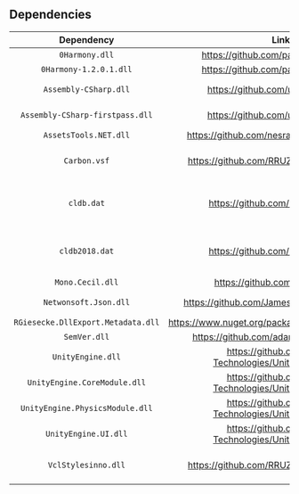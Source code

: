 ## Dependencies

| Dependency | Link | Redistributed |
|:-:|:-:|:-:|
| `0Harmony.dll` | https://github.com/pardeike/Harmony | &#9745; |
| `0Harmony-1.2.0.1.dll` | https://github.com/pardeike/Harmony | &#9745; |
| `Assembly-CSharp.dll` | https://github.com/unknownworlds | &#9744; <br>Game file |
| `Assembly-CSharp-firstpass.dll` | https://github.com/unknownworlds | &#9744; <br>Game file |
| `AssetsTools.NET.dll` | https://github.com/nesrak1/AssetsTools.NET | &#9745; |
| `Carbon.vsf` | https://github.com/RRUZ/vcl-styles-plugins | &#9744; <br>Bundled with the installer |
| `cldb.dat` | https://github.com/DerPopo/UABE | &#9745; <br>Only for Subnautica installs |
| `cldb2018.dat` | https://github.com/DerPopo/UABE | &#9745; <br>Only for Below Zero installs |
| `Mono.Cecil.dll` | https://github.com/jbevain/cecil | &#9745; |
| `Netwonsoft.Json.dll` | https://github.com/JamesNK/Newtonsoft.Json | &#9744; <br>Game file |
| `RGiesecke.DllExport.Metadata.dll` | https://www.nuget.org/packages/UnmanagedExports | &#9744; |
| `SemVer.dll` | https://github.com/adamreeve/semver.net | &#9745; |
| `UnityEngine.dll` | https://github.com/Unity-Technologies/UnityCsReference | &#9744; <br>Game file |
| `UnityEngine.CoreModule.dll` | https://github.com/Unity-Technologies/UnityCsReference | &#9744; <br>Game file |
| `UnityEngine.PhysicsModule.dll` | https://github.com/Unity-Technologies/UnityCsReference | &#9744; <br>Game file |
| `UnityEngine.UI.dll` | https://github.com/Unity-Technologies/UnityCsReference | &#9744; <br>Game file |
| `VclStylesinno.dll` | https://github.com/RRUZ/vcl-styles-plugins | &#9744; <br>Bundled with the installer |
